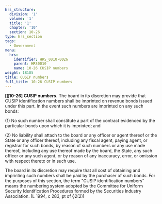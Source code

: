 ```yaml
---
hrs_structure:
  division: '1'
  volume: '1'
  title: '1'
  chapter: '10'
  section: 10-26
type: hrs_section
tags:
  - Government
menu:
  hrs:
    identifier: HRS_0010-0026
    parent: HRS0010
    name: 10-26 CUSIP numbers
weight: 18185
title: CUSIP numbers
full_title: 10-26 CUSIP numbers
---
```

**[§10-26] CUSIP numbers.** The board in its discretion may provide that CUSIP identification numbers shall be imprinted on revenue bonds issued under this part. In the event such numbers are imprinted on any such bonds:

(1) No such number shall constitute a part of the contract evidenced by the particular bonds upon which it is imprinted; and

(2) No liability shall attach to the board or any officer or agent thereof or the State or any officer thereof, including any fiscal agent, paying agent, or registrar for such bonds, by reason of such numbers or any use made thereof, including any use thereof made by the board, the State, any such officer or any such agent, or by reason of any inaccuracy, error, or omission with respect thereto or in such use.

The board in its discretion may require that all cost of obtaining and imprinting such numbers shall be paid by the purchaser of such bonds. For the purposes of this section, the term "CUSIP identification numbers" means the numbering system adopted by the Committee for Uniform Security Identification Procedures formed by the Securities Industry Association. [L 1994, c 283, pt of §2(2)]